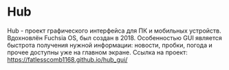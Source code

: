 # Hub
Hub - проект графического интерфейса для ПК и мобильных устройств. Вдохновлён Fuchsia OS, был создан в 2018.
Особенностью GUI является быстрота получения нужной информации: новости, пробки, погода и прочее доступны уже на главном экране.
Ссылка на проект: https://fatlesscomb1168.github.io/hub_gui/
